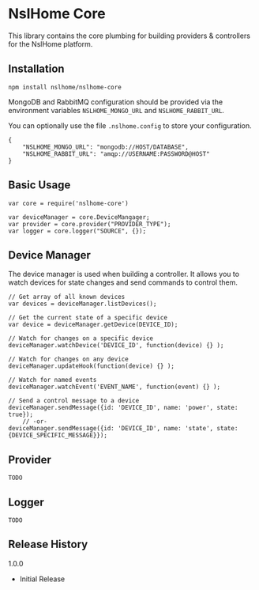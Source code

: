 NslHome Core
=========

This library contains the core plumbing for building providers & controllers for the NslHome platform.

## Installation

`npm install nslhome/nslhome-core`

MongoDB and RabbitMQ configuration should be provided via the environment variables `NSLHOME_MONGO_URL` and `NSLHOME_RABBIT_URL`.

You can optionally use the file `.nslhome.config` to store your configuration.
```
{
    "NSLHOME_MONGO_URL": "mongodb://HOST/DATABASE",
    "NSLHOME_RABBIT_URL": "amqp://USERNAME:PASSWORD@HOST"
}
```

## Basic Usage

```
var core = require('nslhome-core')

var deviceManager = core.DeviceMangager;
var provider = core.provider("PROVIDER_TYPE");
var logger = core.logger("SOURCE", {});
```

## Device Manager

The device manager is used when building a controller.  It allows you to watch devices for state changes and send commands to control them.

```
// Get array of all known devices
var devices = deviceManager.listDevices();

// Get the current state of a specific device
var device = deviceManager.getDevice(DEVICE_ID);

// Watch for changes on a specific device
deviceManager.watchDevice('DEVICE_ID', function(device) {} );

// Watch for changes on any device
deviceManager.updateHook(function(device) {} );

// Watch for named events
deviceManager.watchEvent('EVENT_NAME', function(event) {} );

// Send a control message to a device
deviceManager.sendMessage({id: 'DEVICE_ID', name: 'power', state: true});
    // -or-
deviceManager.sendMessage({id: 'DEVICE_ID', name: 'state', state: {DEVICE_SPECIFIC_MESSAGE}});
```

## Provider

```
TODO
```

## Logger

```
TODO
```


## Release History

1.0.0
* Initial Release